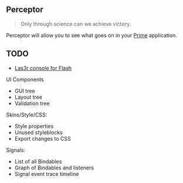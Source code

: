 Perceptor
---------

> Only through science can we achieve victory.

Perceptor will allow you to see what goes on in your [Prime](http://prime.vc) application.

TODO
----

- [Las3r console for Flash](https://github.com/aemoncannon/las3r)

UI Components
-	GUI tree
-	Layout tree
-	Validation tree

Skins/Style/CSS:
-	Style properties
-	Unused styleblocks
-	Export changes to CSS

Signals:
-	List of all Bindables
-	Graph of Bindables and listeners
-	Signal event trace timeline
